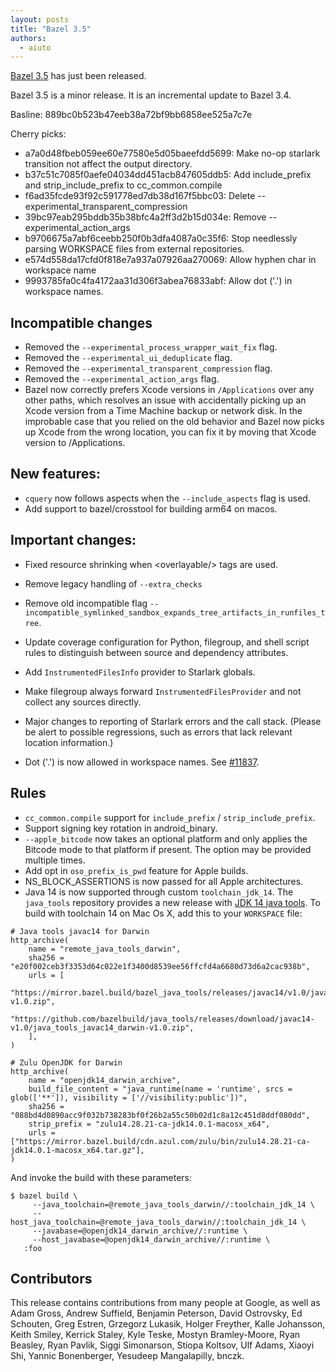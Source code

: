 ```yaml
---
layout: posts
title: "Bazel 3.5"
authors:
  - aiuto
---
```


[Bazel 3.5](https://github.com/bazelbuild/bazel/releases/tag/3.5.0) has just been released.

Bazel 3.5 is a minor release. It is an incremental update to Bazel 3.4.

Basline: 889bc0b523b47eeb38a72bf9bb6858ee525a7c7e

Cherry picks:
-   a7a0d48fbeb059ee60e77580e5d05baeefdd5699: Make no-op starlark transition not affect the output directory.
-   b37c51c7085f0aefe04034dd451acb847605ddb5: Add include_prefix and strip_include_prefix to cc_common.compile
-   f6ad35fcde93f92c591778ed7db38d167f5bbc03: Delete --experimental_transparent_compression
-   39bc97eab295bddb35b38bfc4a2ff3d2b15d034e: Remove --experimental_action_args
-   b9706675a7abf6ceebb250f0b3dfa4087a0c35f6: Stop needlessly parsing WORKSPACE files from external repositories.
-   e574d558da17cfd0f818e7a937a07926aa270069: Allow hyphen char in workspace name
-   9993785fa0c4fa4172aa31d306f3abea76833abf: Allow dot ('.') in workspace names.

## Incompatible changes

- Removed the `--experimental_process_wrapper_wait_fix` flag.
- Removed the `--experimental_ui_deduplicate` flag.
- Removed the `--experimental_transparent_compression` flag.
- Removed the `--experimental_action_args` flag.
- Bazel now correctly prefers Xcode versions in `/Applications` over
  any other paths, which resolves an issue with accidentally picking up
  an Xcode version from a Time Machine backup or network disk. In the
  improbable case that you relied on the old behavior and Bazel now picks
  up Xcode from the wrong location, you can fix it by moving that Xcode
  version to /Applications.

## New features:

- `cquery` now follows aspects when the `--include_aspects` flag is used.
- Add support to bazel/crosstool for building arm64 on macos.

## Important changes:

- Fixed resource shrinking when \<overlayable/> tags are used.
- Remove legacy handling of `--extra_checks`
- Remove old incompatible flag `--incompatible_symlinked_sandbox_expands_tree_artifacts_in_runfiles_tree`.
- Update coverage configuration for Python, filegroup, and shell script
  rules to distinguish between source and dependency attributes.

- Add `InstrumentedFilesInfo` provider to Starlark globals.
- Make filegroup always forward `InstrumentedFilesProvider` and not
  collect any sources directly.
- Major changes to reporting of Starlark errors and the call stack.
  (Please be alert to possible regressions, such as errors that lack
   relevant location information.)
- Dot ('.') is now allowed in workspace names. See [#11837](https://github.com/bazelbuild/bazel/issues/11837).

## Rules
- `cc_common.compile` support for `include_prefix` / `strip_include_prefix`.
- Support signing key rotation in android_binary.
- `--apple_bitcode` now takes an optional platform and only applies the
  Bitcode mode to that platform if present. The option may be provided
  multiple times.
- Add opt in `oso_prefix_is_pwd` feature for Apple builds.
- NS_BLOCK_ASSERTIONS is now passed for all Apple architectures.
- Java 14 is now supported through custom `toolchain_jdk_14`. The `java_tools`
  repository provides a new release with [JDK 14 java tools](
  https://github.com/bazelbuild/java_tools/releases/tag/javac14_v1.0).
  To build with toolchain 14 on Mac Os X, add this to your `WORKSPACE` file:

```
# Java tools javac14 for Darwin
http_archive(
    name = "remote_java_tools_darwin",
    sha256 = "e20f002ceb3f3353d64c022e1f3400d8539ee56ffcfd4a6680d73d6a2cac938b",
    urls = [
        "https://mirror.bazel.build/bazel_java_tools/releases/javac14/v1.0/java_tools_javac14_darwin-v1.0.zip",
        "https://github.com/bazelbuild/java_tools/releases/download/javac14-v1.0/java_tools_javac14_darwin-v1.0.zip",
    ],
)

# Zulu OpenJDK for Darwin
http_archive(
    name = "openjdk14_darwin_archive",
    build_file_content = "java_runtime(name = 'runtime', srcs =  glob(['**']), visibility = ['//visibility:public'])",
    sha256 = "088bd4d0890acc9f032b738283bf0f26b2a55c50b02d1c8a12c451d8ddf080dd",
    strip_prefix = "zulu14.28.21-ca-jdk14.0.1-macosx_x64",
    urls = ["https://mirror.bazel.build/cdn.azul.com/zulu/bin/zulu14.28.21-ca-jdk14.0.1-macosx_x64.tar.gz"],
)
```
And invoke the build with these parameters:
```
$ bazel build \
     --java_toolchain=@remote_java_tools_darwin//:toolchain_jdk_14 \
     --host_java_toolchain=@remote_java_tools_darwin//:toolchain_jdk_14 \
     --javabase=@openjdk14_darwin_archive//:runtime \
     --host_javabase=@openjdk14_darwin_archive//:runtime \
   :foo
```


## Contributors

This release contains contributions from many people at Google, as well
as Adam Gross, Andrew Suffield, Benjamin Peterson, David Ostrovsky,
Ed Schouten, Greg Estren, Grzegorz Lukasik, Holger Freyther, Kalle
Johansson, Keith Smiley, Kerrick Staley, Kyle Teske, Mostyn Bramley-Moore,
Ryan Beasley, Ryan Pavlik, Siggi Simonarson, Stiopa Koltsov, Ulf Adams,
Xiaoyi Shi, Yannic Bonenberger, Yesudeep Mangalapilly, bnczk.
